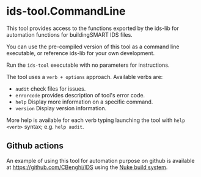 # ids-tool.CommandLine

This tool provides access to the functions exported by the ids-lib for automation functions for buildingSMART IDS files.

You can use the pre-compiled version of this tool as a command line executable, or reference ids-lib for your own development.

Run the `ids-tool` executable with no parameters for instructions.

The tool uses a `verb + options` approach. Available verbs are:

- `audit` check files for issues.
- `errorcode` provides description of tool's error code.
- `help` Display more information on a specific command.
- `version` Display version information.

More help is available for each verb typing launching the tool with `help <verb>` syntax; e.g. `help audit`.

## Github actions

An example of using this tool for automation purpose on github is available at https://github.com/CBenghi/IDS using the [Nuke build system](https://nuke.build/).
